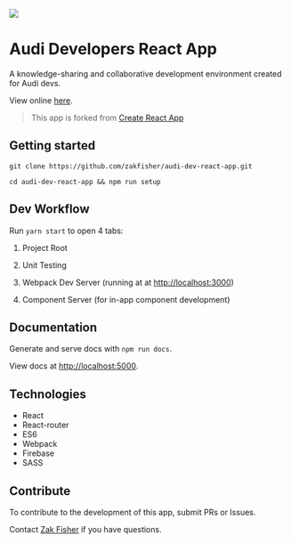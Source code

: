 ![](https://travis-ci.org/zakfisher/audi-dev-react-app.svg?branch=master)

# Audi Developers React App
A knowledge-sharing and collaborative development environment created for Audi devs.

View online [here](https://audi-fe-notes.firebaseapp.com).

> This app is forked from [Create React App](https://github.com/facebookincubator/create-react-app)

## Getting started

`git clone https://github.com/zakfisher/audi-dev-react-app.git`

`cd audi-dev-react-app && npm run setup`

## Dev Workflow

Run `yarn start` to open 4 tabs:

1. Project Root

2. Unit Testing

3. Webpack Dev Server (running at at <http://localhost:3000>)

4. Component Server (for in-app component development)

## Documentation

Generate and serve docs with `npm run docs`.

View docs at <http://localhost:5000>.

## Technologies

* React
* React-router
* ES6
* Webpack
* Firebase
* SASS

## Contribute

To contribute to the development of this app, submit PRs or Issues.

Contact [Zak Fisher](mailto:zachary.fisher@akqa.com) if you have questions.
